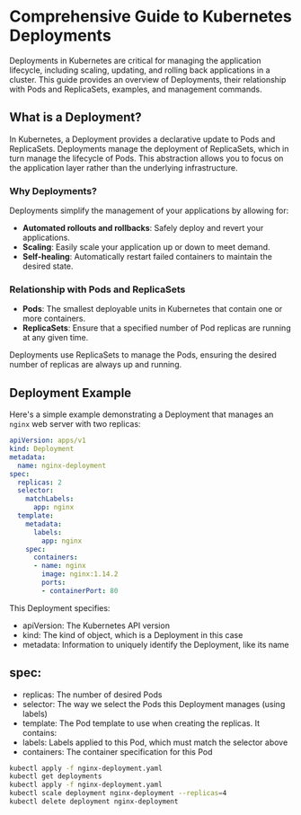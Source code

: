 # Comprehensive Guide to Kubernetes Deployments

Deployments in Kubernetes are critical for managing the application lifecycle, including scaling, updating, and rolling back applications in a cluster. This guide provides an overview of Deployments, their relationship with Pods and ReplicaSets, examples, and management commands.

## What is a Deployment?

In Kubernetes, a Deployment provides a declarative update to Pods and ReplicaSets. Deployments manage the deployment of ReplicaSets, which in turn manage the lifecycle of Pods. This abstraction allows you to focus on the application layer rather than the underlying infrastructure.

### Why Deployments?

Deployments simplify the management of your applications by allowing for:

- **Automated rollouts and rollbacks**: Safely deploy and revert your applications.
- **Scaling**: Easily scale your application up or down to meet demand.
- **Self-healing**: Automatically restart failed containers to maintain the desired state.

### Relationship with Pods and ReplicaSets

- **Pods**: The smallest deployable units in Kubernetes that contain one or more containers.
- **ReplicaSets**: Ensure that a specified number of Pod replicas are running at any given time.

Deployments use ReplicaSets to manage the Pods, ensuring the desired number of replicas are always up and running.

## Deployment Example

Here's a simple example demonstrating a Deployment that manages an `nginx` web server with two replicas:

```yaml
apiVersion: apps/v1
kind: Deployment
metadata:
  name: nginx-deployment
spec:
  replicas: 2
  selector:
    matchLabels:
      app: nginx
  template:
    metadata:
      labels:
        app: nginx
    spec:
      containers:
      - name: nginx
        image: nginx:1.14.2
        ports:
        - containerPort: 80

```



This Deployment specifies:

- apiVersion: The Kubernetes API version
- kind: The kind of object, which is a Deployment in this case
- metadata: Information to uniquely identify the Deployment, like its name
## spec:
- replicas: The number of desired Pods
- selector: The way we select the Pods this Deployment manages (using labels)
- template: The Pod template to use when creating the replicas. It contains:
- labels: Labels applied to this Pod, which must match the selector above
- containers: The container specification for this Pod

```bash
kubectl apply -f nginx-deployment.yaml
kubectl get deployments
kubectl apply -f nginx-deployment.yaml
kubectl scale deployment nginx-deployment --replicas=4
kubectl delete deployment nginx-deployment
```
